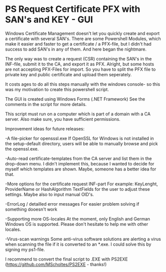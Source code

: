 # PS Request Certificate PFX with SAN's and KEY - GUI

Windows Certificate Management doesn't let you quickly create and export a certificate with several SAN's. There are some Powershell Modules, which make it easier and faster to get a certificate / a PFX-file, but I didn't had success to add SAN's in any of them. And here began the nightmare.

The only way was to create a request (CSR) containing the SAN's in the INF-file, submit it to the CA, and export it as PFX. Alright, but some hosts are not accepting PFX-Files for import. So you have to split the PFX file to private key and public certificate and upload them seperately.

It costs ages to do all this steps manually with the windows console- so this was my motivation to create this powershell script.

The GUI is created using Windows Forms (.NET Framework)
See the comments in the script for more details.

This script must run on a computer which is part of a domain with a CA server.
Also make sure, you have sufficient permissions.

Improvement ideas for future releases:

-A file-picker for opensssl.exe
  If OpenSSL for Windows is not installed in the setup-default directory, users will be able to manually browse and pick the openssl.exe.
  
-Auto-read certificate-templates from the CA server and list them in the drop-down menu.
  I didn't implement this, because I wanted to decide for myself which templates are shown. Maybe, someone has a better idea for that.
  
-More options for the certificate request INF-part
  For example: KeyLenght, ProviderName or HashAlgorithm TextFields for the user to adjust these settings. Maybe also to input manual OID's.
  
-ErrorLog / detailled error messages
  For easier problem solving if something dooesn't work
  
-Supporting more OS-locales
  At the moment, only English and German Windows OS is supported. Please don't hesitate to help me with other locales.
  
-Virus-scan warnings
  Some anti-virus software solutions are alerting a virus when scanning the file if it is converted to an *.exe. I could solve this by signing my ps1-file.
  

I recommend to convert the final script to .EXE with PS2EXE (https://github.com/MScholtes/PS2EXE - thanks!)
